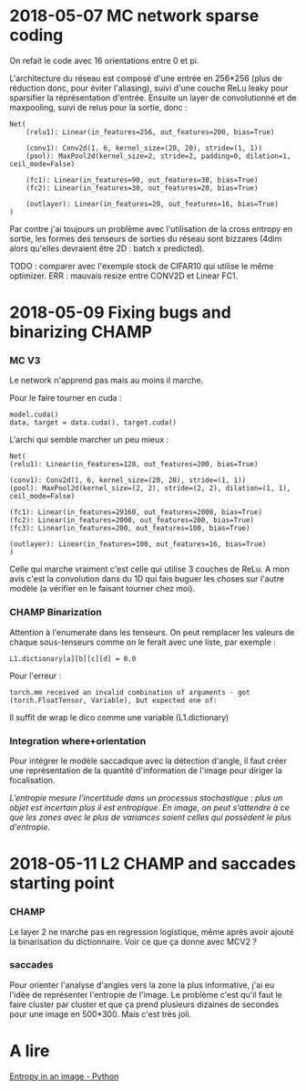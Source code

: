 # 2018-05-07 MC network sparse coding
On refait le code avec 16 orientations entre 0 et pi.

L'architecture du réseau est composé d'une entrée en 256*256 (plus de réduction donc, pour éviter l'aliasing), suivi d'une couche ReLu leaky pour sparsifier la réprésentation d'entrée. Ensuite un layer de convolutionné et de maxpooling, suivi de relus pour la sortie, donc :

    Net(
        (relu1): Linear(in_features=256, out_features=200, bias=True)

        (conv1): Conv2d(1, 6, kernel_size=(20, 20), stride=(1, 1))
        (pool): MaxPool2d(kernel_size=2, stride=2, padding=0, dilation=1, ceil_mode=False)

        (fc1): Linear(in_features=90, out_features=30, bias=True)
        (fc2): Linear(in_features=30, out_features=20, bias=True)

        (outlayer): Linear(in_features=20, out_features=16, bias=True)
    )

Par contre j'ai toujours un problème avec l'utilisation de la cross entropy en sortie, les formes des tenseurs de sorties du réseau sont bizzares (4dim alors qu'elles devraient être 2D : batch x predicted).

TODO : comparer avec l'exemple stock de CIFAR10 qui utilise le même optimizer. ERR : mauvais resize entre CONV2D et Linear FC1.

# 2018-05-09 Fixing bugs and binarizing CHAMP
### MC V3
Le network n'apprend pas mais au moins il marche.

Pour le faire tourner en cuda :

    model.cuda()
    data, target = data.cuda(), target.cuda()

L'archi qui semble marcher un peu mieux :

    Net(
    (relu1): Linear(in_features=128, out_features=200, bias=True)

    (conv1): Conv2d(1, 6, kernel_size=(20, 20), stride=(1, 1))
    (pool): MaxPool2d(kernel_size=(2, 2), stride=(2, 2), dilation=(1, 1), ceil_mode=False)

    (fc1): Linear(in_features=29160, out_features=2000, bias=True)
    (fc2): Linear(in_features=2000, out_features=200, bias=True)
    (fc3): Linear(in_features=200, out_features=100, bias=True)

    (outlayer): Linear(in_features=100, out_features=16, bias=True)
    )

Celle qui marche vraiment c'est celle qui utilise 3 couches de ReLu. A mon avis c'est la convolution dans du 1D qui fais buguer les choses sur l'autre modèle (a vérifier en le faisant tourner chez moi).

### CHAMP Binarization
Attention à l'enumerate dans les tenseurs. On peut remplacer les valeurs de chaque sous-tenseurs comme on le ferait avec une liste, par exemple :

    L1.dictionary[a][b][c][d] = 0.0

Pour l'erreur :

    torch.mm received an invalid combination of arguments - got
    (torch.FloatTensor, Variable), but expected one of:

Il suffit de wrap le dico comme une variable (L1.dictionary)

### Integration where+orientation
Pour intégrer le modèle saccadique avec la détection d'angle, il faut créer une représentation de la quantité d'information de l'image pour diriger la focalisation.

*L'entropie mesure l'incertitude dans un processus stochastique : plus un objet est incertain plus il est entropique. En image, on peut s'attendre à ce que les zones avec le plus de variances soient celles qui possèdent le plus d'entropie.*

# 2018-05-11 L2 CHAMP and saccades starting point
### CHAMP
Le layer 2 ne marche pas en regression logistique, même après avoir ajouté la binarisation du dictionnaire. Voir ce que ça donne avec MCV2 ?

### saccades
Pour orienter l'analyse d'angles vers la zone la plus informative, j'ai eu l'idée de représenter l'entropie de l'image. Le problème c'est qu'il faut le faire cluster par cluster et que ça prend plusieurs dizaines de secondes pour une image en 500*300. Mais c'est très joli.

# A lire
[Entropy in an image - Python](http://bugra.github.io/work/notes/2014-05-16/entropy-perplexity-image-text/)
